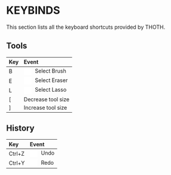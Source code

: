 # KEYBINDS

This section lists all the keyboard shortcuts provided by THOTH.

## Tools

Key|Event
:---|:---
B|<img src="/assets/icons/brush.png" alt="brush" width="20" style="vertical-align:middle; margin-right:6px;"> Select Brush
E|<img src="/assets/icons/eraser.png" alt="eraser" width="20" style="vertical-align:middle; margin-right:6px;"> Select Eraser
L|<img src="/assets/icons/lasso.png" alt="lasso" width="20" style="vertical-align:middle; margin-right:6px;"> Select Lasso
\[|Decrease tool size
\]|Increase tool size

## History

Key|Event
:---|:---
Ctrl+Z|<img src="/assets/icons/undo.png" alt="undo" width="20" style="vertical-align:middle; margin-right:6px;"> Undo
Ctrl+Y|<img src="/assets/icons/redo.png" alt="redo" width="20" style="vertical-align:middle; margin-right:6px;"> Redo
